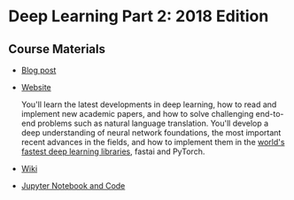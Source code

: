 # Deep Learning Part 2: 2018 Edition

## Course Materials

* [Blog post](http://www.fast.ai/2018/05/07/part2-launch/)
* [Website](http://course.fast.ai/part2.html)

  You'll learn the latest developments in deep learning, how to read and implement new academic papers, and how to solve challenging end-to-end problems such as natural language translation. You'll develop a deep understanding of neural network foundations, the most important recent advances in the fields, and how to implement them in the [world's fastest deep learning libraries](http://www.fast.ai/2018/04/30/dawnbench-fastai/), fastai and PyTorch.

* [Wiki](http://forums.fast.ai/c/part2-v2)
* [Jupyter Notebook and Code](https://github.com/fastai/fastai/tree/master/courses/dl2)



